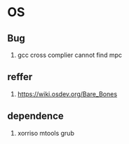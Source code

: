 # OS

## Bug
1. gcc cross complier cannot find mpc


## reffer
1. https://wiki.osdev.org/Bare_Bones

## dependence

1. xorriso mtools grub
